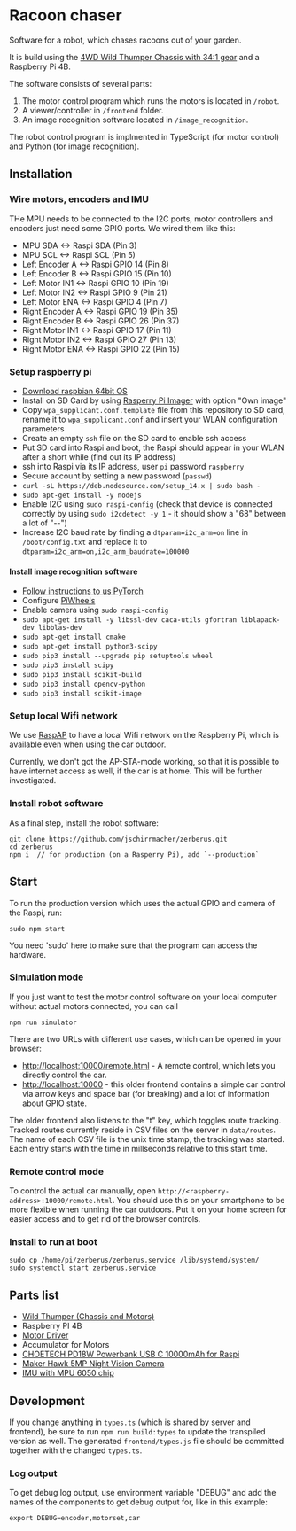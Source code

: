 # Racoon chaser

Software for a robot, which chases racoons out of your garden.

It is build using the [4WD Wild Thumper Chassis with 34:1 gear](https://www.pololu.com/product/1566) and a Raspberry Pi 4B.

The software consists of several parts:

1. The motor control program which runs the motors is located in `/robot`.
2. A viewer/controller in `/frontend` folder.
3. An image recognition software located in `/image_recognition`.

The robot control program is implmented in TypeScript (for motor control) and Python (for image recognition).

## Installation

### Wire motors, encoders and IMU

THe MPU needs to be connected to the I2C ports, motor controllers and encoders just need some GPIO ports. We wired them like this:

- MPU SDA <-> Raspi SDA (Pin 3)
- MPU SCL <-> Raspi SCL (Pin 5)
- Left Encoder A <-> Raspi GPIO 14 (Pin 8)
- Left Encoder B <-> Raspi GPIO 15 (Pin 10)
- Left Motor IN1 <-> Raspi GPIO 10 (Pin 19)
- Left Motor IN2 <-> Raspi GPIO 9 (Pin 21)
- Left Motor ENA <-> Raspi GPIO 4 (Pin 7)
- Right Encoder A <-> Raspi GPIO 19 (Pin 35)
- Right Encoder B <-> Raspi GPIO 26 (Pin 37)
- Right Motor IN1 <-> Raspi GPIO 17 (Pin 11)
- Right Motor IN2 <-> Raspi GPIO 27 (Pin 13)
- Right Motor ENA <-> Raspi GPIO 22 (Pin 15)

### Setup raspberry pi

- [Download raspbian 64bit OS](https://downloads.raspberrypi.org/raspios_arm64/images/)
- Install on SD Card by using [Rasperry Pi Imager](https://www.raspberrypi.org/software/) with option "Own image"
- Copy `wpa_supplicant.conf.template` file from this repository to SD card, rename it to `wpa_supplicant.conf` and insert your WLAN configuration parameters
- Create an empty `ssh` file on the SD card to enable ssh access
- Put SD card into Raspi and boot, the Raspi should appear in your WLAN after a short while (find out its IP address)
- ssh into Raspi via its IP address, user `pi` password `raspberry`
- Secure account by setting a new password (`passwd`)
- `curl -sL https://deb.nodesource.com/setup_14.x | sudo bash -`
- `sudo apt-get install -y nodejs`
- Enable I2C using `sudo raspi-config` (check that device is connected correctly by using `sudo i2cdetect -y 1` - it should show a "68" between a lot of "--")
- Increase I2C baud rate by finding a `dtparam=i2c_arm=on` line in `/boot/config.txt` and replace it to `dtparam=i2c_arm=on,i2c_arm_baudrate=100000`

#### Install image recognition software

- [Follow instructions to us PyTorch](https://mathinf.eu/pytorch/arm64/)
- Configure [PiWheels](https://www.piwheels.org/)
- Enable camera using `sudo raspi-config`
- `sudo apt-get install -y libssl-dev caca-utils gfortran liblapack-dev libblas-dev`
- `sudo apt-get install cmake`
- `sudo apt-get install python3-scipy`
- `sudo pip3 install --upgrade pip setuptools wheel`
- `sudo pip3 install scipy`
- `sudo pip3 install scikit-build`
- `sudo pip3 install opencv-python`
- `sudo pip3 install scikit-image`

### Setup local Wifi network

We use [RaspAP](https://raspap.com/) to have a local Wifi network on the Raspberry Pi, which is available
even when using the car outdoor.

Currently, we don't got the AP-STA-mode working, so that it is possible to have internet access as well, if the car is at home. This will be further investigated.

### Install robot software

As a final step, install the robot software:

    git clone https://github.com/jschirrmacher/zerberus.git
    cd zerberus
    npm i  // for production (on a Rasperry Pi), add `--production`

## Start

To run the production version which uses the actual GPIO and camera of the Raspi, run:

    sudo npm start

You need 'sudo' here to make sure that the program can access the hardware.

### Simulation mode

If you just want to test the motor control software on your local computer without actual motors connected, you can call

    npm run simulator

There are two URLs with different use cases, which can be opened in your browser:

- [http://localhost:10000/remote.html](http://localhost:10000/remote.html) - A remote control, which lets you directly control the car.
- [http://localhost:10000](http://localhost:10000) - this older frontend contains a simple car control via arrow keys and space bar (for breaking) and a lot of information about GPIO state.

The older frontend also listens to the "t" key, which toggles route tracking. Tracked routes currently reside in CSV files on the server in `data/routes`. The name of each CSV file is the unix time stamp, the tracking was started. Each entry starts with the time in millseconds relative to this start time.

### Remote control mode

To control the actual car manually, open `http://<raspberry-address>:10000/remote.html`. You should use this on your smartphone to be more flexible when running the car outdoors. Put it on your home screen
for easier access and to get rid of the browser controls.

### Install to run at boot

    sudo cp /home/pi/zerberus/zerberus.service /lib/systemd/system/
    sudo systemctl start zerberus.service 

## Parts list

- [Wild Thumper (Chassis and Motors)](https://www.pololu.com/product/1566)
- Raspberry PI 4B
- [Motor Driver](https://www.handsontec.com/dataspecs/module/7A-160W%20motor%20control.pdf)
- Accumulator for Motors
- [CHOETECH PD18W Powerbank USB C 10000mAh for Raspi](https://www.choetech.com/product/b622-10000mah-5v-2.4a-portable-power-bank-black.html)
- [Maker Hawk 5MP Night Vision Camera](https://www.amazon.de/gp/product/B071718FDK/)
- [IMU with MPU 6050 chip](https://www.conrad.de/de/p/joy-it-mpu6050-beschleunigungs-sensor-1-st-passend-fuer-entwicklungskits-micro-bit-arduino-raspberry-pi-rock-pi-2136256.html)

## Development

If you change anything in `types.ts` (which is shared by server and frontend), be sure to run `npm run build:types` to update the transpiled version as well. The generated `frontend/types.js` file should be committed together with the changed `types.ts`.

### Log output

To get debug log output, use environment variable "DEBUG" and add the names of the components to get debug output for, like in this example:

    export DEBUG=encoder,motorset,car
